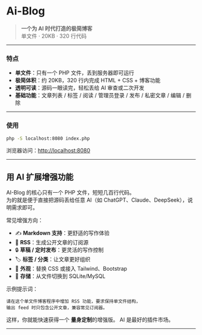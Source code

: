 # Ai-Blog

> **一个为 AI 时代打造的极简博客**  
> 单文件 · 20KB · 320 行代码

---

### 特点
- **单文件**：只有一个 PHP 文件，丢到服务器即可运行
- **极简体积**：约 20KB，320 行内完成 HTML + CSS + 博客功能
- **透明可读**：源码一眼读完，轻松丢给 AI 审查或二次开发
- **基础功能**：文章列表 / 标签 / 阅读 / 管理员登录 / 发布 / 私密文章 / 编辑 / 删除

---

### 使用
```bash
php -S localhost:8080 index.php
```
浏览器访问：<http://localhost:8080>

---


## 用 AI 扩展增强功能

AI-Blog 的核心只有一个 PHP 文件，短短几百行代码。  
为的就是便于直接把源码丢给任意 AI（如 ChatGPT、Claude、DeepSeek），说明需求即可。

常见增强方向：

* ✍️ **Markdown 支持**：更舒适的写作体验
* 📰 **RSS**：生成公开文章的订阅源
* 🔒 **草稿 / 定时发布**：更灵活的写作控制
* 🏷️ **标签 / 分类**：让文章更好组织
* 🎨 **外观**：替换 CSS 或接入 Tailwind、Bootstrap
* 🔌 **存储**：从文件切换到 SQLite/MySQL

示例提示词：

```
请在这个单文件博客程序中增加 RSS 功能，要求保持单文件结构，
输出 feed 时只包含公开文章，兼容常见订阅器。
```

这样，你就能快速获得一个 **量身定制**的增强版。
AI 是最好的插件市场。

---

